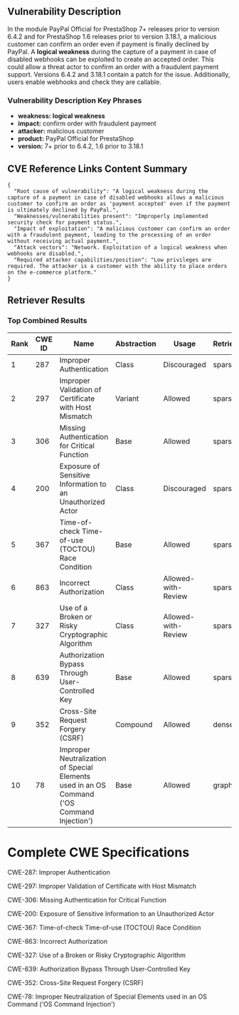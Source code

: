 ## Vulnerability Description
In the module PayPal Official for PrestaShop 7+ releases prior to version 6.4.2 and for PrestaShop 1.6 releases prior to version 3.18.1, a malicious customer can confirm an order even if payment is finally declined by PayPal. A **logical weakness** during the capture of a payment in case of disabled webhooks can be exploited to create an accepted order. This could allow a threat actor to confirm an order with a fraudulent payment support. Versions 6.4.2 and 3.18.1 contain a patch for the issue. Additionally, users enable webhooks and check they are callable.

### Vulnerability Description Key Phrases
- **weakness:** **logical weakness**
- **impact:** confirm order with fraudulent payment
- **attacker:** malicious customer
- **product:** PayPal Official for PrestaShop
- **version:** 7+ prior to 6.4.2, 1.6 prior to 3.18.1

## CVE Reference Links Content Summary
```
{
  "Root cause of vulnerability": "A logical weakness during the capture of a payment in case of disabled webhooks allows a malicious customer to confirm an order as 'payment accepted' even if the payment is ultimately declined by PayPal.",
  "Weaknesses/vulnerabilities present": "Improperly implemented security check for payment status.",
  "Impact of exploitation": "A malicious customer can confirm an order with a fraudulent payment, leading to the processing of an order without receiving actual payment.",
  "Attack vectors": "Network. Exploitation of a logical weakness when webhooks are disabled.",
  "Required attacker capabilities/position": "Low privileges are required. The attacker is a customer with the ability to place orders on the e-commerce platform."
}
```

## Retriever Results

### Top Combined Results

| Rank | CWE ID | Name | Abstraction | Usage  | Retrievers | Individual Scores |
|------|--------|------|-------------|-------|------------|-------------------|
| 1 | 287 | Improper Authentication | Class | Discouraged | sparse | 0.524 |
| 2 | 297 | Improper Validation of Certificate with Host Mismatch | Variant | Allowed | sparse | 0.520 |
| 3 | 306 | Missing Authentication for Critical Function | Base | Allowed | sparse | 0.510 |
| 4 | 200 | Exposure of Sensitive Information to an Unauthorized Actor | Class | Discouraged | sparse | 0.506 |
| 5 | 367 | Time-of-check Time-of-use (TOCTOU) Race Condition | Base | Allowed | sparse | 0.496 |
| 6 | 863 | Incorrect Authorization | Class | Allowed-with-Review | sparse | 0.496 |
| 7 | 327 | Use of a Broken or Risky Cryptographic Algorithm | Class | Allowed-with-Review | sparse | 0.496 |
| 8 | 639 | Authorization Bypass Through User-Controlled Key | Base | Allowed | sparse | 0.493 |
| 9 | 352 | Cross-Site Request Forgery (CSRF) | Compound | Allowed | dense | 0.448 |
| 10 | 78 | Improper Neutralization of Special Elements used in an OS Command ('OS Command Injection') | Base | Allowed | graph | 0.002 |



# Complete CWE Specifications

CWE-287: Improper Authentication

CWE-297: Improper Validation of Certificate with Host Mismatch

CWE-306: Missing Authentication for Critical Function

CWE-200: Exposure of Sensitive Information to an Unauthorized Actor

CWE-367: Time-of-check Time-of-use (TOCTOU) Race Condition

CWE-863: Incorrect Authorization

CWE-327: Use of a Broken or Risky Cryptographic Algorithm

CWE-639: Authorization Bypass Through User-Controlled Key

CWE-352: Cross-Site Request Forgery (CSRF)

CWE-78: Improper Neutralization of Special Elements used in an OS Command ('OS Command Injection')